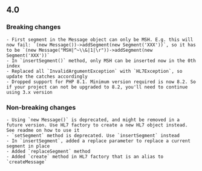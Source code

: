 ## 4.0
### Breaking changes
    - First segment in the Message object can only be MSH. E.g. this will now fail: `(new Message())->addSegment(new Segment('XXX'))`, so it has to be `(new Message("MSH|^~\\&|1|\r"))->addSegment(new Segment('XXX'))`
    - In `insertSegment()` method, only MSH can be inserted now in the 0th index
    - Replaced all `InvalidArgumentException` with `HL7Exception`, so update the catches accordingly
    - Dropped support for PHP 8.1. Minimum version required is now 8.2. So if your project can not be upgraded to 8.2, you'll need to continue using 3.x version
### Non-breaking changes
    - Using `new Message()` is deprecated, and might be removed in a future version. Use HL7 factory to create a new HL7 object instead. See readme on how to use it
    - `setSegment` method is deprecated. Use `insertSegment` instead
    - In `insertSegment`, added a replace parameter to replace a current segment in place
    - Added `replaceSegment` method
    - Added `create` method in HL7 factory that is an alias to `createMessage`

